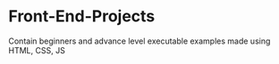 # Front-End-Projects
Contain beginners and advance level executable examples made using HTML, CSS, JS 
